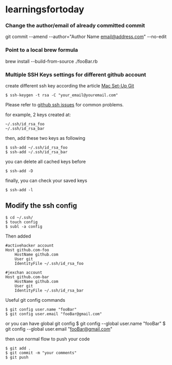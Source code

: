 # learningsfortoday


### Change the author/email of already committed commit
git commit --amend --author="Author Name <email@address.com>" --no-edit

### Point to a local brew formula
brew install --build-from-source ./fooBar.rb

### Multiple SSH Keys settings for different github account

create different ssh key according the article [Mac Set-Up Git](http://help.github.com/mac-set-up-git/)

	$ ssh-keygen -t rsa -C "your_email@youremail.com"

Please refer to [github ssh issues](http://help.github.com/ssh-issues/) for common problems.

for example, 2 keys created at:

	~/.ssh/id_rsa_foo
	~/.ssh/id_rsa_bar

then, add these two keys as following

	$ ssh-add ~/.ssh/id_rsa_foo
	$ ssh-add ~/.ssh/id_rsa_bar
  
you can delete all cached keys before

	$ ssh-add -D

finally, you can check your saved keys

	$ ssh-add -l

Modify the ssh config
---------------------------------

	$ cd ~/.ssh/
	$ touch config
	$ subl -a config

Then added

	#activehacker account
	Host github.com-foo
		HostName github.com
		User git
		IdentityFile ~/.ssh/id_rsa_foo

	#jexchan account
	Host github.com-bar
		HostName github.com
		User git
		IdentityFile ~/.ssh/id_rsa_bar


Useful git config commands

	$ git config user.name "fooBar"
	$ git config user.email "fooBar@gmail.com" 
 
or you can have global git config
	$ git config --global user.name "fooBar"
	$ git config --global user.email "fooBar@gmail.com"


then use normal flow to push your code

	$ git add .
	$ git commit -m "your comments"
	$ git push

